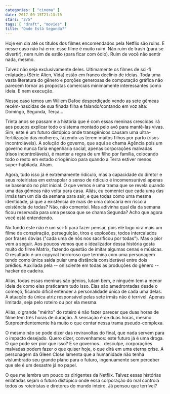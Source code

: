 ```yaml
---
categories: [ "cinema" ]
date: 2017-09-15T21:13:15
stars: "2/5"
tags: [ "draft", "movies" ]
title: "Onde Está Segunda?"
---
```

Hoje em dia até os títulos dos filmes encomendados pela Netflix são ruins. E nesse caso não há erro: esse filme é muito ruim. Não ruim de trash (para se divertir), nem ruim de estilo (para ficar com ódio). Ruim de você não sentir nada, mesmo.

Talvez não seja exclusivamente deles. Ultimamente os filmes de sci-fi enlatados (Série Alien, Vida) estão em franco declínio de ideias. Toda uma vasta literatura do gênero e porções generosas de computação gráfica não parecem tornar as propostas comerciais minimamente interessantes como ideia. E nem execução.

Nesse caso temos um Willem Dafoe desperdiçado vendo as sete gêmeas recém-nascidas de sua finada filha e falando/contando em voz alta: Domingo, Segunda, Terça...

Trinta anos se passam e a história que é com essas meninas crescidas irá aos poucos explicar todo o sistema montado pelo avô para mantê-las vivas. Sim, este é um futuro distópico onde transgênicos causam uma ultra-fertilização das mulheres, fazendo-as terem muitos filhos por parto (risos incontroláveis). A solução do governo, que aqui se chama Agência pois um governo nunca faria engenharia social, apenas corporações malvadas (risos incontroláveis), é manter a regra de um filho por família, colocando todo o resto em estado criogênico para quando a Terra estiver menos super-habitada. Aham.

Agora, tudo isso já é extremamente ridículo, mas a capacidade do diretor e seus roteiristas em extrapolar o senso de ridículo é incomensurável apenas se baseando no plot inicial. O que vemos é uma trama que se revela quando uma das gêmeas não volta para casa. Aliás, eu comentei que cada uma das irmãs tem um dia da semana para sair, e que todas como uma mesma identidade, já que a existência de mais de uma colocaria em risco a existência de todas? Não, não comentei. Mas adivinha qual dia da semana ficou reservada para uma pessoa que se chama Segunda? Acho que agora você está entendendo.

No fundo este não é um sci-fi para fazer pensar, pois ele logo vira mais um filme de conspiração, perseguição, tiros e explosões, todos intercalados por frases óbvias ("cada uma de nós nos sacrificou por todas"). Mas o pior vem a seguir. Aos poucos vemos que o idealizador dessa história gosta muito do filme Matrix, fazendo questão de imitar algumas cenas e músicas. O resultado é um copycat horroroso que termina com uma personagem tendo como única saída pular uma distância considerável entre dois prédios. Auxiliada pela -- onisciente em todas as produções do gênero -- hacker de cadeira.

Aliás, todas essas meninas são gênios, lutam bem, e ninguém tem a menor ideia de como elas praticaram tudo isso. Elas são amedrontadas desde o começo, ficando difícil entender a personalidade única de cada uma delas. A atuação da única atriz responsável pelas sete irmãs não é terrível. Apenas limitada, seja pelo roteiro ou por ela mesma.

Aliás, o grande "mérito" do roteiro é não fazer parecer que duas horas de filme tem três horas de duração. A sensação é de duas horas, mesmo. Surpreendentemente há muito o que contar nessa trama pseudo-complexa.

O mesmo não se pode dizer das reviravoltas do final, que nada servem para o impacto desejado. Quero dizer, convenhamos: este futuro já é uma droga. O que pode ser pior que isso? E se governos... desculpe, corporações malvadas podem fazer o que quiser hoje, o que dirá em uma eterna crise. A personagem da Gleen Close lamenta que a humanidade não tenha vislumbrado seu grande plano para o futuro, ingenuamente sem perceber que ele é um desastre já no papel.

O que me lembra um pouco os dirigentes da Netflix. Talvez essas histórias enlatadas sejam o futuro distópico onde essa corporação do mal controla todos os roteiristas e diretores do mundo inteiro. Já pensou que terrível?
